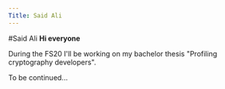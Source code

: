 ```yaml
---
Title: Said Ali
---
```

#Said Ali
**Hi everyone**

During the FS20 I'll be working on my bachelor thesis "Profiling cryptography developers".





To be continued...

